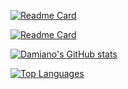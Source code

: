 [![Readme Card](https://github-readme-stats.vercel.app/api/pin/?username=damusss&repo=pygame-ce&theme=tokyonight)](https://github.com/anuraghazra/github-readme-stats)

[![Readme Card](https://github-readme-stats.vercel.app/api/pin/?username=damusss&repo=mili&theme=tokyonight&show_owner=true)](https://github.com/anuraghazra/github-readme-stats)

[![Damiano's GitHub stats](https://github-readme-stats.vercel.app/api?username=damusss&show_icons=true&theme=tokyonight&show=reviews,prs_merged,prs_merged_percentage)](https://github.com/anuraghazra/github-readme-stats)

[![Top Languages](https://github-readme-stats.vercel.app/api/top-langs/?username=damusss&theme=tokyonight&hide=gherkin,batchfile&layout=compact)]()

